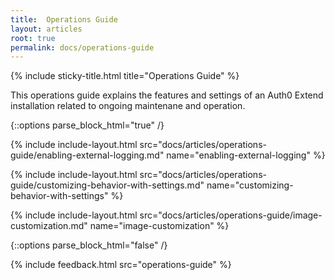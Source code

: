 ```yaml
---
title:  Operations Guide
layout: articles
root: true
permalink: docs/operations-guide
--- 
```

{% include sticky-title.html title="Operations Guide" %}

This operations guide explains the features and settings of an Auth0 Extend installation related to ongoing maintenane and operation. 

{::options parse_block_html="true" /}

{% include include-layout.html src="docs/articles/operations-guide/enabling-external-logging.md" name="enabling-external-logging" %}

{% include include-layout.html src="docs/articles/operations-guide/customizing-behavior-with-settings.md" name="customizing-behavior-with-settings" %}

{% include include-layout.html src="docs/articles/operations-guide/image-customization.md" name="image-customization" %}

{::options parse_block_html="false" /}

{% include feedback.html src="operations-guide" %}